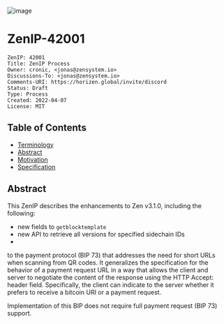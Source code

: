 ![image](ZenIP-42001/ZenIP-42000-1.png)

# ZenIP-42001

    ZenIP: 42001
    Title: ZenIP Process
    Owner: cronic, <jonas@zensystem.io>
    Discussions-To: <jonas@zensystem.io>
    Comments-URI: https://horizen.global/invite/discord
    Status: Draft 
    Type: Process
    Created: 2022-04-07
    License: MIT

## Table of Contents

<!--ts-->
- [Terminology](#terminology)
- [Abstract](#abstract)
- [Motivation](#motivation)
- [Specification](#specification)



## Abstract

This ZenIP describes the enhancements to Zen v3.1.0, including the following:
* new fields to `getblocktemplate`
* new API to retrieve all versions for specified sidechain IDs
* 
to the payment protocol (BIP 73) that addresses the need for short URLs when scanning from QR codes. It generalizes the specification for the behavior of a payment request URL in a way that allows the client and server to negotiate the content of the response using the HTTP Accept: header field. Specifically, the client can indicate to the server whether it prefers to receive a bitcoin URI or a payment request.

Implementation of this BIP does not require full payment request (BIP 73) support.
